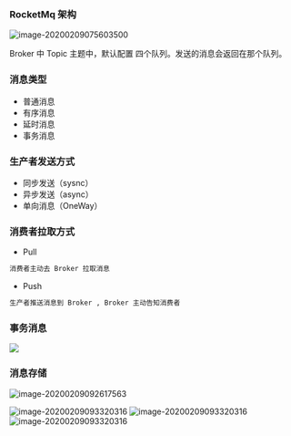 ### RocketMq 架构

![image-20200209075603500](http://oss.mflyyou.cn/blog/20201005231811.png?author=zhangpanqin)

Broker 中 Topic 主题中，默认配置 四个队列。发送的消息会返回在那个队列。

### 消息类型

- 普通消息
- 有序消息
- 延时消息
- 事务消息

### 生产者发送方式

- 同步发送（sysnc）
- 异步发送（async）
- 单向消息（OneWay）

### 消费者拉取方式

- Pull

```txt
消费者主动去 Broker 拉取消息
```

- Push

```txt
生产者推送消息到 Broker , Broker 主动告知消费者
```

### 事务消息

![](http://oss.mflyyou.cn/blog/20201005231820.jpg?author=zhangpanqin)

### 消息存储

![image-20200209092617563](http://oss.mflyyou.cn/blog/20201005231825.png?author=zhangpanqin)

![image-20200209093320316](http://oss.mflyyou.cn/blog/20201005231834.png?author=zhangpanqin)
![image-20200209093320316](pic/消息存储.jpg)
![image-20200209093320316](http://oss.mflyyou.cn/blog/20201005231839.jpg?author=zhangpanqin)

 